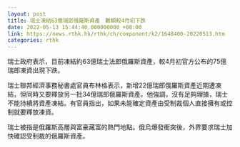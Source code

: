 ```yaml
---
layout: post
title: 瑞士凍結63億瑞郎俄羅斯資產　數額較4月初下跌
date: 2022-05-13 15:44:40.000000000 +08:00
link: https://news.rthk.hk/rthk/ch/component/k2/1648400-20220513.htm
categories: rthk
---
```


瑞士政府表示，目前凍結約63億瑞士法郎俄羅斯資產，較4月初官方公布的75億瑞郎凍資出現下跌。

瑞士聯邦經濟事務秘書處官員布林格表示，新增22億瑞郎俄羅斯資產近期遭凍結，但同時又要釋放另一批34億瑞郎俄羅斯資產。他強調，沒有足夠理據，瑞士不能持續將資產凍結。有官員指出，如果未能確定資產由受制裁個人直接擁有或控制就要釋放凍資。

瑞士被指是俄羅斯高層與富豪藏富的熱門地點。俄烏爆發衝突後，外界要求瑞士加快確認受制裁的俄羅斯資產。
